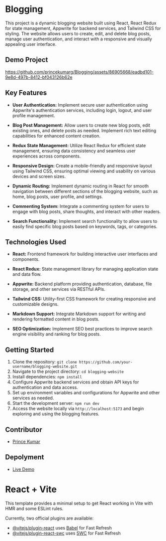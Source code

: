 # Blogging

This project is a dynamic blogging website built using React, React Redux for state management, Appwrite for backend services, and Tailwind CSS for styling. The website allows users to create, edit, and delete blog posts, manage user authentication, and interact with a responsive and visually appealing user interface.

## Demo Project


https://github.com/princekumarg/Blogging/assets/86905668/eadbd101-9e8d-497b-8412-bf043126b62e



## Key Features

- **User Authentication:** Implement secure user authentication using Appwrite's authentication services, including login, logout, and user profile management.
  
- **Blog Post Management:** Allow users to create new blog posts, edit existing ones, and delete posts as needed. Implement rich text editing capabilities for enhanced content creation.
  
- **Redux State Management:** Utilize React Redux for efficient state management, ensuring data consistency and seamless user experiences across components.
  
- **Responsive Design:** Create a mobile-friendly and responsive layout using Tailwind CSS, ensuring optimal viewing and usability on various devices and screen sizes.
  
- **Dynamic Routing:** Implement dynamic routing in React for smooth navigation between different sections of the blogging website, such as home, blog posts, user profile, and settings.
  
- **Commenting System:** Integrate a commenting system for users to engage with blog posts, share thoughts, and interact with other readers.
  
- **Search Functionality:** Implement search functionality to allow users to easily find specific blog posts based on keywords, tags, or categories.

## Technologies Used

- **React:** Frontend framework for building interactive user interfaces and components.
  
- **React Redux:** State management library for managing application state and data flow.
  
- **Appwrite:** Backend platform providing authentication, database, file storage, and other services via RESTful APIs.
  
- **Tailwind CSS:** Utility-first CSS framework for creating responsive and customizable designs.
  
- **Markdown Support:** Integrate Markdown support for writing and rendering formatted content in blog posts.
  
- **SEO Optimization:** Implement SEO best practices to improve search engine visibility and ranking for blog posts.

## Getting Started

1. Clone the repository: `git clone https://github.com/your-username/blogging-website.git`
2. Navigate to the project directory: `cd blogging-website`
3. Install dependencies: `npm install`
4. Configure Appwrite backend services and obtain API keys for authentication and data access.
5. Set up environment variables and configurations for Appwrite and other services as needed.
6. Start the development server: `npm run dev`
7. Access the website locally via `http://localhost:5173` and begin exploring and using the blogging features.

## Contributor

- [Prince Kumar](https://github.com/princekumarg)

## Depolyment

- [Live Demo](https://blogging-six-indol.vercel.app/)

# React + Vite

This template provides a minimal setup to get React working in Vite with HMR and some ESLint rules.

Currently, two official plugins are available:

- [@vitejs/plugin-react](https://github.com/vitejs/vite-plugin-react/blob/main/packages/plugin-react/README.md) uses [Babel](https://babeljs.io/) for Fast Refresh
- [@vitejs/plugin-react-swc](https://github.com/vitejs/vite-plugin-react-swc) uses [SWC](https://swc.rs/) for Fast Refresh
